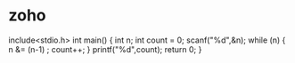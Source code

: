 # zoho
include<stdio.h>
int main()
{
	int n;
 int count = 0;
    scanf("%d",&n);
    while (n)
    {
      n &= (n-1) ;
      count++;
    }
    printf("%d",count);
    return 0;
}

